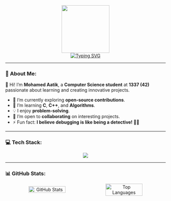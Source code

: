 <div align="center">
  <img src="https://media.giphy.com/media/WUlplcMpOCEmTGBtBW/giphy.gif" width="150">
  <br/>
  <a href="https://git.io/typing-svg">
    <img src="https://readme-typing-svg.herokuapp.com?font=Fira+Code&weight=600&size=27&pause=1000&color=F7F7F7&width=435&lines=Hi!+I%E2%80%99m+Mohamed+Aatik;Computer+Science+Student" alt="Typing SVG" />
  </a>
</div>

---

### 💫 **About Me:**
👋 Hi! I’m **Mohamed Aatik**, a **Computer Science student** at **1337 (42)** passionate about learning and creating innovative projects.

- 🔭 I’m currently exploring **open-source contributions**.
- 🌱 I’m learning **C**, **C++**, and **Algorithms**.
- 💡 I enjoy **problem-solving**.
- 🤝 I’m open to **collaborating** on interesting projects.
- ⚡ Fun fact: **I believe debugging is like being a detective! 🕵️‍♂️**

---

### 💻 **Tech Stack:**
<div align="center">
  <img src="https://img.shields.io/badge/c-%2300599C.svg?style=for-the-badge&logo=c&logoColor=white" />
</div>

---

### 📊 **GitHub Stats:**
<div align="center" style="display: flex; justify-content: center; align-items: center;">
  <img src="https://github-readme-stats.vercel.app/api?username=Mohamed5070&theme=dark&hide_border=false&include_all_commits=true&count_private=true" alt="GitHub Stats" width="48%" />
  <img src="https://github-readme-stats.vercel.app/api/top-langs/?username=Mohamed5070&theme=dark&hide_border=false&include_all_commits=true&count_private=true&layout=compact" alt="Top Languages" width="48%" />
</div>
